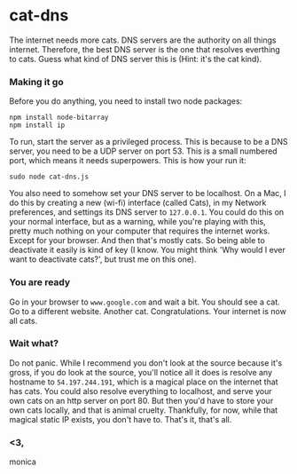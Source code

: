 cat-dns
=======

The internet needs more cats. DNS servers are the authority on all things internet. Therefore, the best DNS server is the one that resolves everthing to cats. Guess what kind of DNS server this is (Hint: it's the cat kind).

### Making it go

Before you do anything, you need to install two node packages:
```
npm install node-bitarray
npm install ip
```

To run, start the server as a privileged process. This is because to be a DNS server, you need to be a UDP server on port 53. This is a small numbered port, which means it needs superpowers. This is how your run it: 
```
sudo node cat-dns.js
```
You also need to somehow set your DNS server to be localhost. On a Mac, I do this by creating a new (wi-fi) interface (called Cats), in my Network preferences, and settings its DNS server to `127.0.0.1`. You could do this on your normal interface, but as a warning, while you're playing with this, pretty much nothing on your computer that requires the internet works. Except for your browser. And then that's mostly cats. So being able to deactivate it easily is kind of key (I know. You might think 'Why would I ever want to deactivate cats?', but trust me on this one).

### You are ready
Go in your browser to `www.google.com` and wait a bit. You should see a cat. Go to a different website. Another cat. Congratulations. Your internet is now all cats.

### Wait what?
Do not panic. While I recommend you don't look at the source because it's gross, if you do look at the source, you'll notice all it does is resolve any hostname to `54.197.244.191`, which is a magical place on the internet that has cats. You could also resolve everything to localhost, and serve your own cats on an http server on port 80. But then you'd have to store your own cats locally, and that is animal cruelty. Thankfully, for now, while that magical static IP exists, you don't have to. 
That's it, that's all. 

### <3,
monica
